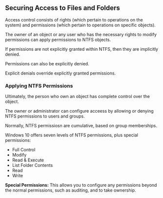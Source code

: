 ## Securing Access to Files and Folders

Access control consists of rights (which pertain to operations on the system)
and permissions (which pertain to operations on specific objects).

The owner of an object or any user who has the necessary rights to modify
permissions can apply permissions to NTFS objects.

If permissions are not explicitly granted within NTFS, then they are implicitly
denied.

Permissions can also be explicitly denied.

Explicit denials override explicitly granted permissions.

### Applying NTFS Permissions

Ultimately, the person who own an object has complete control over the object.

The owner or administrator can configure acceess by allowing or denying NTFS
permissions to users and groups.

Normally, NTFS permissiosn are cumulative, based on group memberships.

Windows 10 offers seven levels of NTFS permissions, plus special permissions:

+ Full Control
+ Modify
+ Read & Execute
+ List Folder Contents
+ Read
+ Write

__Special Permissions:__ This allows you to configure any permissions beyond the
normal permissions, such as auditing, and to take ownership.
